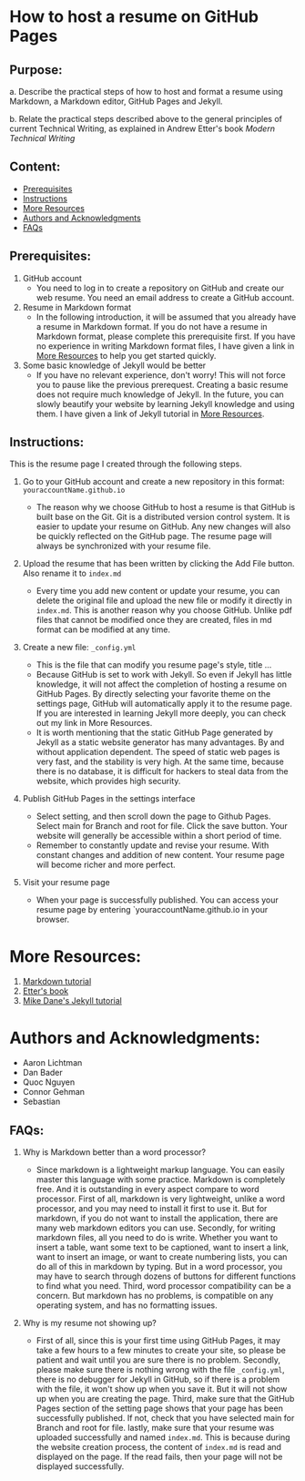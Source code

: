 # How to host a resume on GitHub Pages

## Purpose:

a. Describe the practical steps of how to host and format a resume using Markdown, a Markdown editor, GitHub Pages and Jekyll.

b. Relate the practical steps described above to the general principles of current Technical Writing, as explained in Andrew Etter's book _Modern Technical Writing_

## Content:
- [Prerequisites](#prerequisites)
- [Instructions](#instructions)
- [More Resources](#more-resources)
- [Authors and Acknowledgments](#authors-and-acknowledgments)
- [FAQs](#faqs)


## Prerequisites:

1. GitHub account
    - You need to log in to create a repository on GitHub and create our web resume. You need an email address to create a GitHub account.
2. Resume in Markdown format
    - In the following introduction, it will be assumed that you already have a resume in Markdown format. If you do not have a resume in Markdown format, please complete this prerequisite first. If you have no experience in writing Markdown format files, I have given a link in [More Resources](#more-resources) to help you get started quickly.
3. Some basic knowledge of Jekyll would be better
    - If you have no relevant experience, don't worry! This will not force you to pause like the previous prerequest. Creating a basic resume does not require much knowledge of Jekyll. In the future, you can slowly beautify your website by learning Jekyll knowledge and using them. I have given a link of Jekyll tutorial in [More Resources](#more-resources).


## Instructions:

This is the resume page I created through the following steps.

1. Go to your GitHub account and create a new repository in this format: `youraccountName.github.io`

    - The reason why we choose GitHub to host a resume is that GitHub is built base on the Git. Git is a distributed version control system. It is easier to update your resume on GitHub. Any new changes will also be quickly reflected on the GitHub page. The resume page will always be synchronized with your resume file.

2. Upload the resume that has been written by clicking the Add File button. Also rename it to `index.md`

    - Every time you add new content or update your resume, you can delete the original file and upload the new file or modify it directly in `index.md`. This is another reason why you choose GitHub. Unlike pdf files that cannot be modified once they are created, files in md format can be modified at any time.

3. Create a new file: `_config.yml`

    - This is the file that can modify you resume page's style, title …
    - Because GitHub is set to work with Jekyll. So even if Jekyll has little knowledge, it will not affect the completion of hosting a resume on GitHub Pages. By directly selecting your favorite theme on the settings page, GitHub will automatically apply it to the resume page. If you are interested in learning Jekyll more deeply, you can check out my link in More Resources.
    - It is worth mentioning that the static GitHub Page generated by Jekyll as a static website generator has many advantages. By and without application dependent. The speed of static web pages is very fast, and the stability is very high. At the same time, because there is no database, it is difficult for hackers to steal data from the website, which provides high security.

4. Publish GitHub Pages in the settings interface

    - Select setting, and then scroll down the page to Github Pages. Select main for Branch and root for file. Click the save button. Your website will generally be accessible within a short period of time.
    - Remember to constantly update and revise your resume. With constant changes and addition of new content. Your resume page will become richer and more perfect.

5. Visit your resume page

    - When your page is successfully published. You can access your resume page by entering `youraccountName.github.io in your browser.

# More Resources:

1. [Markdown tutorial](https://www.markdowntutorial.com/)
2. [Etter's book](https://www.amazon.ca/Modern-Technical-Writing-Introduction-Documentation-ebook/dp/B01A2QL9SS)
3. [Mike Dane's Jekyll tutorial](https://www.youtube.com/playlist?list=PLLAZ4kZ9dFpOPV5C5Ay0pHaa0RJFhcmcB)

# Authors and Acknowledgments: 
- Aaron Lichtman
- Dan Bader
- Quoc Nguyen
- Connor Gehman
- Sebastian 

## FAQs:

1. Why is Markdown better than a word processor?

    - Since markdown is a lightweight markup language. You can easily master this language with some practice. Markdown is completely free. And it is outstanding in every aspect compare to word processor. First of all, markdown is very lightweight, unlike a word processor, and you may need to install it first to use it. But for markdown, if you do not want to install the application, there are many web markdown editors you can use. Secondly, for writing markdown files, all you need to do is write. Whether you want to insert a table, want some text to be captioned, want to insert a link, want to insert an image, or want to create numbering lists, you can do all of this in markdown by typing. But in a word processor, you may have to search through dozens of buttons for different functions to find what you need. Third, word processor compatibility can be a concern. But markdown has no problems, is compatible on any operating system, and has no formatting issues.

2. Why is my resume not showing up?

    - First of all, since this is your first time using GitHub Pages, it may take a few hours to a few minutes to create your site, so please be patient and wait until you are sure there is no problem. Secondly, please make sure there is nothing wrong with the file `_config.yml`, there is no debugger for Jekyll in GitHub, so if there is a problem with the file, it won't show up when you save it. But it will not show up when you are creating the page. Third, make sure that the GitHub Pages section of the setting page shows that your page has been successfully published. If not, check that you have selected main for Branch and root for file. lastly, make sure that your resume was uploaded successfully and named `index.md`. This is because during the website creation process, the content of `index.md` is read and displayed on the page. If the read fails, then your page will not be displayed successfully.
